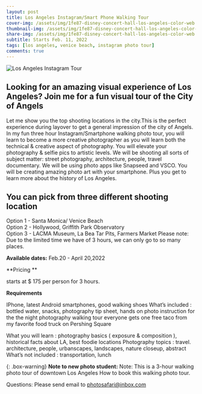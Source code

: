 ```yaml
---
layout: post
title: Los Angeles Instagram/Smart Phone Walking Tour
cover-img: /assets/img/1fe87-disney-concert-hall-los-angeles-color-web.jpg
thumbnail-img: /assets/img/1fe87-disney-concert-hall-los-angeles-color-web.jpg
share-img: /assets/img/1fe87-disney-concert-hall-los-angeles-color-web.jpg
subtitle: Starts Feb. 11, 2022
tags: [los angeles, venice beach, instagram photo tour]
comments: true
---
```

![Los Angeles Instagram Tour](https://losangelesphotosafaris.files.wordpress.com/2020/07/bbdf1-disney-concert-hall-los-angeles-bw-web.jpg)

## Looking for an amazing visual experience of Los Angeles? Join me for a fun visual tour of the City of Angels

Let me show you the top shooting locations in the city.This is the perfect experience during layover to get a general impression of the city of Angels. In my fun three hour Instagram/Smartphone walking photo tour, you will learn to become a  more creative photographer as you will learn both the technical & creative aspect of photography. You will elevate your photography & selfie pics to artistic levels. We will be shooting all sorts of subject matter: street photography, architecture, people, travel documentary. We will be using photo apps like Snapseed and VSCO. You will be creating amazing photo art with your smartphone. Plus you get to learn more about the history of Los Angeles.

## You can pick from three different shooting location ##
Option 1 - Santa Monica/ Venice Beach<br>
Option 2 - Hollywood, Griffith Park Observatory<br>
Option 3 - LACMA Museum, La Bea Tar Pits, Farmers Market
Please note: Due to the limited time we have of 3 hours, we can only go to so many places.

**Available dates:** Feb.20 - April 20,2022

**Pricing **  

starts at $ 175 per person for 3 hours.

**Requirements**

IPhone, latest Android smartphones, good walking shoes What’s included : bottled water, snacks, photography tip sheet, hands on photo instruction for the the night photography walking tour everyone gets one free taco from my favorite food truck on Pershing Square

What you will learn : photography basics ( exposure & composition ), historical facts about LA, best foodie locations
Photography topics : travel. architecture, people, urbanscapes, landscapes, nature closeup, abstract What’s not included : transportation, lunch
 

{: .box-warning}
**Note to new photo student:** 
Note: This is a 3-hour walking photo tour of downtown Los Angeles
How to book this walking photo tour.

Questions: Please send email to photosafari@inbox.com

